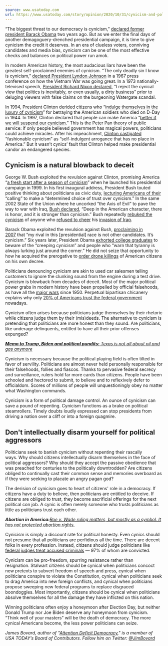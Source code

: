 ```yaml
---
source: www.usatoday.com
url: https://www.usatoday.com/story/opinion/2020/10/31/cynicism-and-politics-form-political-damage-control-column/6053529002/
---
```


“The biggest threat to our democracy is cynicism,” [declared former president Barack Obama](https://www.theatlantic.com/politics/archive/2018/09/barack-obama-american-democracy-trump-speech/569605/) two years ago. But as we enter the final days of another demagoguery-drenched presidential campaign, it is time to give cynicism the credit it deserves. In an era of clueless voters, conniving candidates and media bias, cynicism can be one of the most effective checks and balances on political power run amok.

In modern American history, the most audacious liars have been the greatest self-proclaimed enemies of cynicism. “The only deadly sin I know is cynicism,” [declared President Lyndon Johnson](https://www.presidency.ucsb.edu/documents/the-presidents-news-conference-1186) in a 1967 press conference on how the Vietnam War was going great. In a 1973 nationally-televised speech, [President Richard Nixon declared](https://www.nytimes.com/1973/08/16/archives/transcript-of-presidents-speech-to-the-nation-in-answer-to.html), “I reject the cynical view that politics is inevitably, or even usually, a dirty business” prior to deluging viewers with false claims on the burgeoning Watergate scandal.

In 1994, President Clinton derided citizens who “[indulge themselves in the luxury of cynicism](https://www.nytimes.com/1994/06/25/us/excerpts-from-clinton-s-comments-on-cynicism-and-the-press.html)” for betraying the American soldiers who died on D-Day in 1944. In 1997, Clinton declared that people can make America “[better if we will suspend our cynicism](https://www.cnn.com/ALLPOLITICS/1997/01/21/clinton.dnc/transcript.html).” This is the Peter Pan theory of public service: if only people believed government has magical powers, politicians could achieve miracles. After his impeachment, [Clinton castigated](https://www.presidency.ucsb.edu/documents/remarks-the-national-conference-state-legislatures-dinner) “fashionable cynicism” as “self-indulgent arrogance that has no place in America.” But it wasn’t cynics’ fault that Clinton helped make presidential candor an endangered species.

## Cynicism is a natural blowback to deceit 

George W. Bush exploited the revulsion against Clinton, promising America “[a fresh start after a season of cynicism](https://archive.nytimes.com/www.nytimes.com/library/politics/camp/071599wh-gop-bush.html)” when he launched his presidential campaign in 1999. In his first inaugural address, President Bush touted positive thinking about politicians as civic duty, [lecturing Americans of their](https://georgewbush-whitehouse.archives.gov/news/inaugural-address.html) “calling” to make a “determined choice of trust over cynicism.” In the same 2002 State of the Union where he uncorked “the Axis of Evil” to pave the way to war with Iraq, [Bush declared](https://georgewbush-whitehouse.archives.gov/news/releases/2002/01/20020129-11.html), “Deep in the American character, there is honor, and it is stronger than cynicism.” Bush repeatedly [rebuked the cynicism](https://www.nytimes.com/2003/04/08/international/worldspecial/remarks-by-president-bush-and-british-prime.html) of anyone who [refused to cheer](https://www.presidency.ucsb.edu/documents/the-presidents-news-conference-1098) his [invasion of Iraq](https://www.presidency.ucsb.edu/documents/remarks-reno-nevada). 

Barack Obama exploited the revulsion against Bush, [proclaiming in 2007](https://www.baltimoresun.com/opinion/bal-cynicinchief-20130725-story.html) that “my rival in this \[presidential\] race is not other candidates. It’s cynicism.” Six years later, President Obama [exhorted college graduates](https://obamawhitehouse.archives.gov/the-press-office/2013/05/05/remarks-president-ohio-state-university-commencement) to beware of the “creeping cynicism” and people who “warn that tyranny is always lurking just around the corner.” He did not seize that opportunity to how he acquired the prerogative to [order drone killings](https://www.csmonitor.com/Commentary/Opinion/2011/0517/Assassination-nation-Are-there-any-limits-on-President-Obama-s-license-to-kill) of American citizens on his own decree.

Politicians denouncing cynicism are akin to used car salesmen telling customers to ignore the clunking sound from the engine during a test drive. Cynicism is blowback from decades of deceit. Most of the major political power grabs in modern history have been propelled by official falsehoods, as have all the [major wars](https://www.theamericanconservative.com/larison/bovard-on-why-leaders-lie/) since 1950. Perpetual bipartisan chicanery explains why only [20% of Americans trust the federal government](https://www.pewresearch.org/politics/2020/09/14/americans-views-of-government-low-trust-but-some-positive-performance-ratings/) nowadays. 

Cynicism often arises because politicians judge themselves by their rhetoric while citizens judge them by their (mis)deeds. The alternative to cynicism is pretending that politicians are more honest than they sound. Are politicians, like underage delinquents, entitled to have all their prior offenses expunged? 

_[**Memo to Trump, Biden and political pundits:** Texas is not all about oil and gas anymore](https://www.usatoday.com/story/opinion/2020/10/28/trump-oil-gas-focus-misreads-texas-renewable-energy-shift-column/3746161001/)_

Cynicism is necessary because the political playing field is often tilted in favor of servility. Politicians are almost never held personally responsible for their falsehoods, follies and fiascos. Thanks to pervasive federal secrecy and surveillance, rulers hold far more cards than citizens. People have been schooled and hectored to submit, to believe and to reflexively defer to officialdom. Scores of millions of people will unquestioningly obey no matter what Washington commands.

Cynicism is a form of political damage control. An ounce of cynicism can save a pound of repenting. Cynicism functions as a brake on political steamrollers. Timely doubts loudly expressed can stop presidents from driving a nation over a cliff or into a foreign quagmire.

## Don't intellectually disarm yourself for political aggressors

Politicians seek to banish cynicism without repenting their rascally ways. Why should citizens intellectually disarm themselves in the face of political aggressors? Why should they accept the passive obedience that was preached for centuries to the politically downtrodden? Are citizens obliged to continually cast their common sense and memories overboard as if they were seeking to placate an angry pagan god? 

The derision of cynicism goes to heart of citizens' role in a democracy. If citizens have a duty to believe, then politicians are entitled to deceive. If citizens are obliged to trust, they become sacrificial offerings for the next political con job. A cynic is often merely someone who trusts politicians as little as politicians trust each other.

_**Abortion in America:**[Roe v. Wade ruling matters, but mostly as a symbol. It has not protected abortion rights.](https://www.usatoday.com/story/opinion/2020/10/26/amy-coney-barrett-supreme-court-abortion-impact-overstated-column/3742728001/)_

Cynicism is simply a discount rate for political honesty. Even cynics should not presume that all politicians are perfidious all the time. There are decent folks in every profession. Instead, citizens should judge politicians like [federal judges treat accused criminals](https://www.innocenceproject.org/guilty-pleas-on-the-rise-criminal-trials-on-the-decline/) — 97% of whom are convicted.    

Cynicism can be pro-freedom, spurring resistance rather than resignation. Stalwart citizens should be cynical when politicians concoct new pretexts to subvert freedom of speech and press, cynical when politicians conspire to violate the Constitution, cynical when politicians seek to drag America into new foreign conflicts, and cynical when politicians propose sweeping new federal programs to replace disgraced boondoggles. Most importantly, citizens should be cynical when politicians absolve themselves for all the damage they have inflicted on this nation.

Winning politicians often enjoy a honeymoon after Election Day, but neither Donald Trump nor Joe Biden deserve any honeymoon from cynicism. “Think well of your masters” will be the death of democracy. The more cynical Americans become, the less power politicians can seize. 

_James Bovard, author of "[Attention Deficit Democracy](https://www.amazon.com/Attention-Deficit-Democracy-James-Bovard-ebook/dp/B00TDQ1SJO/ref=sr_1_2?ots=1&slotNum=0&imprToken=44b94cab-36d7-b0a9-f60&ie=UTF8&qid=1509052899&sr=8-2&keywords=attention+deficit+democracy)," is a member of USA TODAY’s Board of Contributors. Follow him on Twitter: [@JimBovard](https://twitter.com/JimBovard)_

[](https://www.usatoday.com/picture-gallery/opinion/2020/06/01/june-cartoon-commentary-politics-trump-democrats-minneapolis-slaying/5310942002/)
